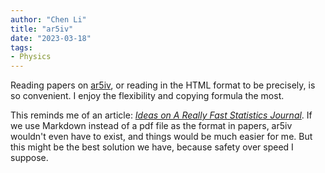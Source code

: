 ```yaml
---
author: "Chen Li"
title: "ar5iv"
date: "2023-03-18"
tags: 
- Physics
---
```


Reading papers on [ar5iv](https://ar5iv.labs.arxiv.org/), or reading in the HTML format to be precisely, is so convenient. I enjoy the flexibility and copying formula the most.

This reminds me of an article: [_Ideas on A Really Fast Statistics Journal_](https://yihui.org/en/2012/03/a-really-fast-statistics-journal/). If we use Markdown instead of a pdf file as the format in papers, ar5iv wouldn't even have to exist, and things would be much easier for me. But this might be the best solution we have, because safety over speed I suppose.